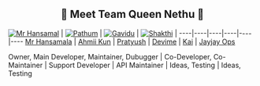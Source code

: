 <h2 align="center">🔰 Meet Team Queen Nethu 🔰
</h2>

[![Mr Hansamal](https://github.com/mrhansamala.png)](https://github.com/mrhansamala)  | [![Pathum](https://github.com/pathum4563.png)](https://github.com/pathum4563) | [![Gavidu](https://github.com/Rukshan208.png)](https://github.com/Rukshan208) | [![Shakthi](https://github.com/.png)](https://github.com/) | 
----|----|----|----|----|----
[Mr Hansamala](https://github.com/mrhansamala)  | [Ahmii Kun](https://github.com/Ahmii-kun) | [Pratyush](https://github.com/pratyush4932) | [Devime](https://github.com/Devime69) | [Kai](https://github.com/Kai0071) | [Jayjay Ops](https://github.com/jayjay-ops)

Owner, Main Developer, Maintainer, Dubugger  | Co-Developer, Co-Maintainer | Support Developer | API Maintainer | Ideas, Testing | Ideas, Testing
